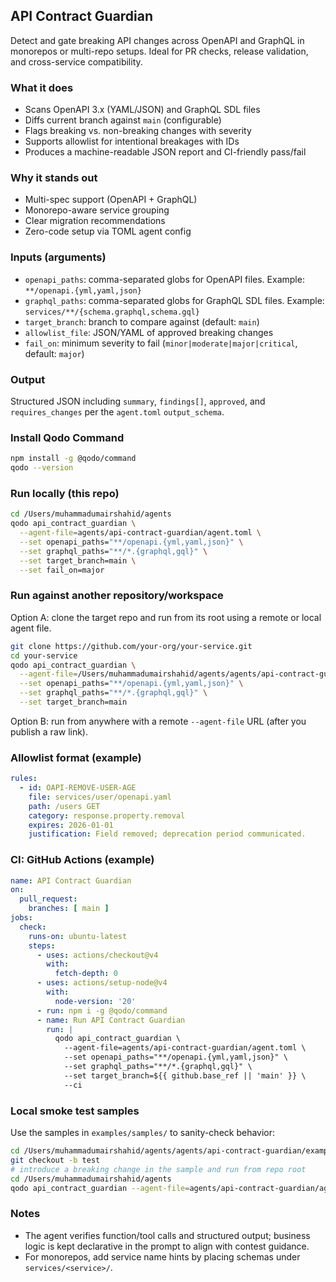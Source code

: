 ## API Contract Guardian

Detect and gate breaking API changes across OpenAPI and GraphQL in monorepos or multi-repo setups. Ideal for PR checks, release validation, and cross-service compatibility.

### What it does
- Scans OpenAPI 3.x (YAML/JSON) and GraphQL SDL files
- Diffs current branch against `main` (configurable)
- Flags breaking vs. non-breaking changes with severity
- Supports allowlist for intentional breakages with IDs
- Produces a machine-readable JSON report and CI-friendly pass/fail

### Why it stands out
- Multi-spec support (OpenAPI + GraphQL)
- Monorepo-aware service grouping
- Clear migration recommendations
- Zero-code setup via TOML agent config

### Inputs (arguments)
- `openapi_paths`: comma-separated globs for OpenAPI files. Example: `**/openapi.{yml,yaml,json}`
- `graphql_paths`: comma-separated globs for GraphQL SDL files. Example: `services/**/{schema.graphql,schema.gql}`
- `target_branch`: branch to compare against (default: `main`)
- `allowlist_file`: JSON/YAML of approved breaking changes
- `fail_on`: minimum severity to fail (`minor|moderate|major|critical`, default: `major`)

### Output
Structured JSON including `summary`, `findings[]`, `approved`, and `requires_changes` per the `agent.toml` `output_schema`.

### Install Qodo Command
```bash
npm install -g @qodo/command
qodo --version
```

### Run locally (this repo)
```bash
cd /Users/muhammadumairshahid/agents
qodo api_contract_guardian \
  --agent-file=agents/api-contract-guardian/agent.toml \
  --set openapi_paths="**/openapi.{yml,yaml,json}" \
  --set graphql_paths="**/*.{graphql,gql}" \
  --set target_branch=main \
  --set fail_on=major
```

### Run against another repository/workspace
Option A: clone the target repo and run from its root using a remote or local agent file.
```bash
git clone https://github.com/your-org/your-service.git
cd your-service
qodo api_contract_guardian \
  --agent-file=/Users/muhammadumairshahid/agents/agents/api-contract-guardian/agent.toml \
  --set openapi_paths="**/openapi.{yml,yaml,json}" \
  --set graphql_paths="**/*.{graphql,gql}" \
  --set target_branch=main
```

Option B: run from anywhere with a remote `--agent-file` URL (after you publish a raw link).

### Allowlist format (example)
```yaml
rules:
  - id: OAPI-REMOVE-USER-AGE
    file: services/user/openapi.yaml
    path: /users GET
    category: response.property.removal
    expires: 2026-01-01
    justification: Field removed; deprecation period communicated.
```

### CI: GitHub Actions (example)
```yaml
name: API Contract Guardian
on:
  pull_request:
    branches: [ main ]
jobs:
  check:
    runs-on: ubuntu-latest
    steps:
      - uses: actions/checkout@v4
        with:
          fetch-depth: 0
      - uses: actions/setup-node@v4
        with:
          node-version: '20'
      - run: npm i -g @qodo/command
      - name: Run API Contract Guardian
        run: |
          qodo api_contract_guardian \
            --agent-file=agents/api-contract-guardian/agent.toml \
            --set openapi_paths="**/openapi.{yml,yaml,json}" \
            --set graphql_paths="**/*.{graphql,gql}" \
            --set target_branch=${{ github.base_ref || 'main' }} \
            --ci
```

### Local smoke test samples
Use the samples in `examples/samples/` to sanity-check behavior:
```bash
cd /Users/muhammadumairshahid/agents/agents/api-contract-guardian/examples/samples
git checkout -b test
# introduce a breaking change in the sample and run from repo root
cd /Users/muhammadumairshahid/agents
qodo api_contract_guardian --agent-file=agents/api-contract-guardian/agent.toml --ci
```

### Notes
- The agent verifies function/tool calls and structured output; business logic is kept declarative in the prompt to align with contest guidance.
- For monorepos, add service name hints by placing schemas under `services/<service>/`.


